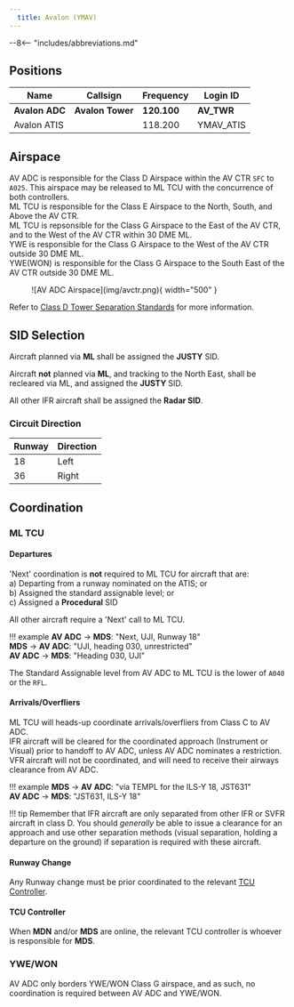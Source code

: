```yaml
---
  title: Avalon (YMAV)
---
```


--8<-- "includes/abbreviations.md"

## Positions
| Name               | Callsign       | Frequency        | Login ID                         |
| ------------------ | -------------- | ---------------- | ---------------------------------------- |
| **Avalon ADC**      | **Avalon Tower**   | **120.100**          | **AV_TWR**                                   |
| Avalon ATIS     |                | 118.200         | YMAV_ATIS                                |

## Airspace
AV ADC is responsible for the Class D Airspace within the AV CTR `SFC` to `A025`. This airspace may be released to ML TCU with the concurrence of both controllers.  
ML TCU is responsible for the Class E Airspace to the North, South, and Above the AV CTR.  
ML TCU is repsonsible for the Class G Airspace to the East of the AV CTR, and to the West of the AV CTR within 30 DME ML.  
YWE is responsible for the Class G Airspace to the West of the AV CTR outside 30 DME ML.  
YWE(WON) is responsible for the Class G Airspace to the South East of the AV CTR outside 30 DME ML.

<figure markdown>
![AV ADC Airspace](img/avctr.png){ width="500" }
</figure>

Refer to [Class D Tower Separation Standards](../../../separation-standards/classd) for more information.

## SID Selection
Aircraft planned via **ML** shall be assigned the **JUSTY** SID.

Aircraft **not** planned via **ML**, and tracking to the North East, shall be recleared via ML, and assigned the **JUSTY** SID.

All other IFR aircraft shall be assigned the **Radar SID**.

### Circuit Direction
| Runway | Direction |
| ------ | ----------|
| 18     | Left  |
| 36     | Right |

## Coordination
### ML TCU
#### Departures
'Next' coordination is **not** required to ML TCU for aircraft that are:   
  a) Departing from a runway nominated on the ATIS; or  
  b) Assigned the standard assignable level; or  
  c) Assigned a **Procedural** SID

All other aircraft require a 'Next' call to ML TCU.

!!! example
    <span class="hotline">**AV ADC** -> **MDS**</span>: "Next, UJI, Runway 18"  
    <span class="hotline">**MDS** -> **AV ADC**</span>: "UJI, heading 030, unrestricted"  
    <span class="hotline">**AV ADC** -> **MDS**</span>: "Heading 030, UJI"

The Standard Assignable level from AV ADC to ML TCU is the lower of `A040` or the `RFL`.

#### Arrivals/Overfliers
ML TCU will heads-up coordinate arrivals/overfliers from Class C to AV ADC.  
IFR aircraft will be cleared for the coordinated approach (Instrument or Visual) prior to handoff to AV ADC, unless AV ADC nominates a restriction.  
VFR aircraft will not be coordinated, and will need to receive their airways clearance from AV ADC.

!!! example
    <span class="hotline">**MDS** -> **AV ADC**</span>: "via TEMPL for the ILS-Y 18, JST631"  
    <span class="hotline">**AV ADC** -> **MDS**</span>: "JST631, ILS-Y 18"  

!!! tip
    Remember that IFR aircraft are only separated from other IFR or SVFR aircraft in class D. You should *generally* be able to issue a clearance for an approach and use other separation methods (visual separation, holding a departure on the ground) if separation is required with these aircraft.

#### Runway Change
Any Runway change must be prior coordinated to the relevant [TCU Controller](#tcu-controller).

#### TCU Controller
When **MDN** and/or **MDS** are online, the relevant TCU controller is whoever is responsible for **MDS**.

### YWE/WON
AV ADC only borders YWE/WON Class G airspace, and as such, no coordination is required between AV ADC and YWE/WON.